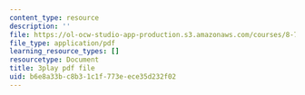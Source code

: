 ```yaml
---
content_type: resource
description: ''
file: https://ol-ocw-studio-app-production.s3.amazonaws.com/courses/8-701-introduction-to-nuclear-and-particle-physics-fall-2020/b6e8a33bc8b31c1f773eece35d232f02_nXzur-2hbkI.pdf
file_type: application/pdf
learning_resource_types: []
resourcetype: Document
title: 3play pdf file
uid: b6e8a33b-c8b3-1c1f-773e-ece35d232f02
---
```

